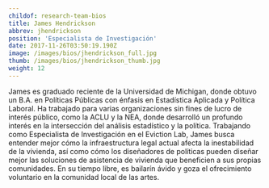 ```yaml
---
childof: research-team-bios
title: James Hendrickson
abbrev: jhendrickson
position: 'Especialista de Investigación'
date: 2017-11-26T03:50:19.190Z
image: /images/bios/jhendrickson_full.jpg
thumb: /images/bios/jhendrickson_thumb.jpg
weight: 12
---
```

James es graduado reciente de la Universidad de Michigan, donde obtuvo un B.A. en Políticas Públicas con énfasis en Estadística Aplicada y Política Laboral. Ha trabajado para varias organizaciones sin fines de lucro de interés público, como la ACLU y la NEA, donde desarrolló un profundo interés en la intersección del análisis estadístico y la política. Trabajando como Especialista de Investigación en el Eviction Lab, James busca entender mejor cómo la infraestructura legal actual afecta la inestabilidad de la vivienda, así como cómo los diseñadores de políticas pueden diseñar mejor las soluciones de asistencia de vivienda que beneficien a sus propias comunidades. En su tiempo libre, es bailarín ávido y goza el ofrecimiento voluntario en la comunidad local de las artes.